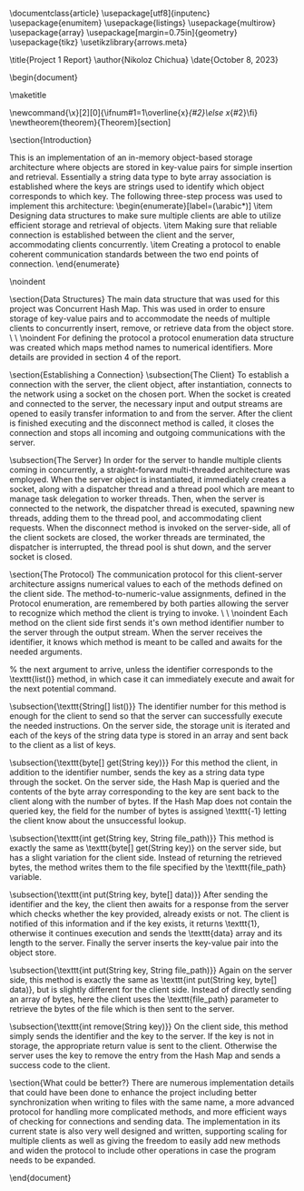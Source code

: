 \documentclass{article}
\usepackage[utf8]{inputenc}
\usepackage{enumitem}
\usepackage{listings}
\usepackage{multirow}
\usepackage{array}
\usepackage[margin=0.75in]{geometry}
\usepackage{tikz}
\usetikzlibrary{arrows.meta}

\title{Project 1 Report}
\author{Nikoloz Chichua}
\date{October 8, 2023}

\begin{document}

\maketitle

\newcommand{\x}[2][0]{\ifnum#1=1\overline{x}_{#2}\else x_{#2}\fi}
\newtheorem{theorem}{Theorem}[section]

\section{Introduction}

This is an implementation of an in-memory object-based storage architecture where objects are stored in key-value pairs for simple insertion and retrieval. Essentially a string data type to byte array association is established where the keys are strings used to identify which object corresponds to which key. The following three-step process was used to implement this architecture:
\begin{enumerate}[label=(\arabic*)]
    \item Designing data structures to make sure multiple clients are able to utilize efficient storage and retrieval of objects.
    \item Making sure that reliable connection is established between the client and the server, accommodating clients concurrently.
    \item Creating a protocol to enable coherent communication standards between the two end points of connection.
\end{enumerate}

\noindent

\section{Data Structures}
The main data structure that was used for this project was Concurrent Hash Map. This was used in order to ensure storage of key-value pairs and to accommodate the needs of multiple clients to concurrently insert, remove, or retrieve data from the object store.
\\
\\
\noindent
For defining the protocol a protocol enumeration data structure was created which maps method names to numerical identifiers. More details are provided in section 4 of the report.

\section{Establishing a Connection}
\subsection{The Client}
To establish a connection with the server, the client object, after instantiation, connects to the network using a socket on the chosen port. When the socket is created and connected to the server, the necessary input and output streams are opened to easily transfer information to and from the server. After the client is finished executing and the disconnect method is called, it closes the connection and stops all incoming and outgoing communications with the server.

\subsection{The Server}
In order for the server to handle multiple clients coming in concurrently, a straight-forward multi-threaded architecture was employed. When the server object is instantiated, it immediately creates a socket, along with a dispatcher thread and a thread pool which are meant to manage task delegation to worker threads. Then, when the server is connected to the network, the dispatcher thread is executed, spawning new threads, adding them to the thread pool, and accommodating client requests. When the disconnect method is invoked on the server-side, all of the client sockets are closed, the worker threads are terminated, the dispatcher is interrupted, the thread pool is shut down, and the server socket is closed.

\section{The Protocol}
The communication protocol for this client-server architecture assigns numerical values to each of the methods defined on the client side. The method-to-numeric-value assignments, defined in the Protocol enumeration, are remembered by both parties allowing the server to recognize which method the client is trying to invoke.
\\
\\
\noindent
Each method on the client side first sends it's own method identifier number to the server through the output stream. When the server receives the identifier, it knows which method is meant to be called and awaits for the needed arguments.

% the next argument to arrive, unless the identifier corresponds to the \texttt{list()} method, in which case it can immediately execute and await for the next potential command. 

\subsection{\texttt{String[] list()}}
The identifier number for this method is enough for the client to send so that the server can successfully execute the needed instructions. On the server side, the storage unit is iterated and each of the keys of the string data type is stored in an array and sent back to the client as a list of keys.

\subsection{\texttt{byte[] get(String key)}}
For this method the client, in addition to the identifier number, sends the key as a string data type through the socket. On the server side, the Hash Map is queried and the contents of the byte array corresponding to the key are sent back to the client along with the number of bytes. If the Hash Map does not contain the queried key, the field for the number of bytes is assigned \texttt{-1} letting the client know about the unsuccessful lookup.

\subsection{\texttt{int get(String key, String file\_path)}}
This method is exactly the same as \texttt{byte[] get(String key)} on the server side, but has a slight variation for the client side. Instead of returning the retrieved bytes, the method writes them to the file specified by the \texttt{file\_path} variable.

\subsection{\texttt{int put(String key, byte[] data)}}
After sending the identifier and the key, the client then awaits for a response from the server which checks whether the key provided, already exists or not. The client is notified of this information and if the key exists, it returns \texttt{1}, otherwise it continues execution and sends the \texttt{data} array and its length to the server. Finally the server inserts the key-value pair into the object store.

\subsection{\texttt{int put(String key, String file\_path)}}
Again on the server side, this method is exactly the same as \texttt{int put(String key, byte[] data)}, but is slightly different for the client side. Instead of directly sending an array of bytes, here the client uses the \texttt{file\_path} parameter to retrieve the bytes of the file which is then sent to the server.

\subsection{\texttt{int remove(String key)}}
On the client side, this method simply sends the identifier and the key to the server. If the key is not in storage, the appropriate return value is sent to the client. Otherwise the server uses the key to remove the entry from the Hash Map and sends a success code to the client. 

\section{What could be better?}
There are numerous implementation details that could have been done to enhance the project including better synchronization when writing to files with the same name, a more advanced protocol for handling more complicated methods, and more efficient ways of checking for connections and sending data. The implementation in its current state is also very well designed and written, supporting scaling for multiple clients as well as giving the freedom to easily add new methods and widen the protocol to include other operations in case the program needs to be expanded.

\end{document}
